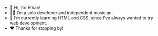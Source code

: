 - 👋 Hi, I’m Ethan!
- 🧑‍💻 I’m a solo developer and independent musician.
- 🌱 I’m currently learning HTML and CSS, since I've always wanted to try web development.
- ❤️ Thanks for stopping by!

<!---
rainpaw/rainpaw is a ✨ special ✨ repository because its `README.md` (this file) appears on your GitHub profile.
You can click the Preview link to take a look at your changes.
--->
